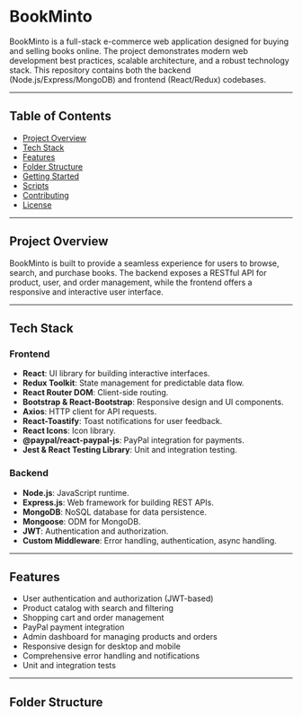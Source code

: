 # BookMinto

BookMinto is a full-stack e-commerce web application designed for buying and selling books online. The project demonstrates modern web development best practices, scalable architecture, and a robust technology stack. This repository contains both the backend (Node.js/Express/MongoDB) and frontend (React/Redux) codebases.

---

## Table of Contents

- [Project Overview](#project-overview)
- [Tech Stack](#tech-stack)
- [Features](#features)
- [Folder Structure](#folder-structure)
- [Getting Started](#getting-started)
- [Scripts](#scripts)
- [Contributing](#contributing)
- [License](#license)

---

## Project Overview

BookMinto is built to provide a seamless experience for users to browse, search, and purchase books. The backend exposes a RESTful API for product, user, and order management, while the frontend offers a responsive and interactive user interface.

---

## Tech Stack

### Frontend

- **React**: UI library for building interactive interfaces.
- **Redux Toolkit**: State management for predictable data flow.
- **React Router DOM**: Client-side routing.
- **Bootstrap & React-Bootstrap**: Responsive design and UI components.
- **Axios**: HTTP client for API requests.
- **React-Toastify**: Toast notifications for user feedback.
- **React Icons**: Icon library.
- **@paypal/react-paypal-js**: PayPal integration for payments.
- **Jest & React Testing Library**: Unit and integration testing.

### Backend

- **Node.js**: JavaScript runtime.
- **Express.js**: Web framework for building REST APIs.
- **MongoDB**: NoSQL database for data persistence.
- **Mongoose**: ODM for MongoDB.
- **JWT**: Authentication and authorization.
- **Custom Middleware**: Error handling, authentication, async handling.

---

## Features

- User authentication and authorization (JWT-based)
- Product catalog with search and filtering
- Shopping cart and order management
- PayPal payment integration
- Admin dashboard for managing products and orders
- Responsive design for desktop and mobile
- Comprehensive error handling and notifications
- Unit and integration tests

---

## Folder Structure
